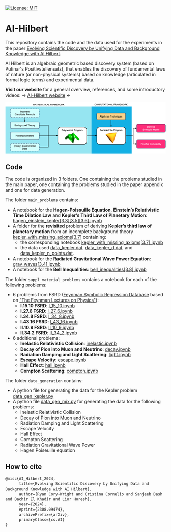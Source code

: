 [![License: MIT](https://img.shields.io/badge/License-MIT-yellow.svg)](https://opensource.org/licenses/MIT)

# AI-Hilbert
This repository contains the code and the data used for the experiments in the paper [Evolving Scientific Discovery by Unifying Data and
Background Knowledge with AI Hilbert](https://arxiv.org/abs/2308.09474).


AI Hilbert is an algebraic geometric based discovery system (based on Putinar's Positivstellensatz), that enables the discovery of fundamental laws of nature (or non-physical systems) based on knowledge (articulated in formal logic terms) and experimental data.

**Visit our website** for a general overview, references, and some introductory videos: &rarr; [AI-Hilbert website](https://ai-hilbert.github.io) &larr;

<p align="center"> <img align="center" src="figures/system_high_level.png" alt="system overview"/> </p> 


## Code

The code is organized in 3 folders. One containing the problems studied in the main paper, one containing the problems studied in the paper appendix and one for data generation.

The folder `main_problems` contains:
* A notebook for the **Hagen-Poissuille Equation**, **Einstein’s Relativistic Time Dilation Law** and **Kepler’s Third Law of Planetary Motion**: [hagen_einstein_kepler[3.3][3.5][3.6].ipynb](main_problems/hagen_einstein_kepler[3.3][3.5][3.6].ipynb)
* A folder for the **revisited** problem of deriving **Kepler’s third law of planetary motion** from an incomplete background theory [kepler_with_missing_axioms[3.7]](main_problems/kepler_with_missing_axioms[3.7]) containing:
  * the corresponding notebook [kepler_with_missing_axioms[3.7].ipynb](main_problems/kepler_with_missing_axioms[3.7]/kepler_with_missing_axioms[3.7].ipynb)
  * the data used [data_kepler.dat](main_problems/kepler_with_missing_axioms[3.7]/data_kepler.dat), [data_kepler_d.dat](main_problems/kepler_with_missing_axioms[3.7]/data_kepler_d.dat), and [data_kepler_n_points.dat](main_problems/kepler_with_missing_axioms[3.7]/data_kepler_n_points.dat).
* A notebook for the **Radiated Gravitational Wave Power Equation**: [grav_waves[3.4].ipynb](main_problems/grav_waves[3.4].ipynb)
* A notebook for the **Bell Inequalities**: [bell_inequalities[3.8].ipynb](main_problems/bell_inequalities[3.8].ipynb)

The folder `suppl_material_problems` contains a notebook for each of the following problems:
* 6 problems from FSRD ([Feynman Symbolic Regression Database](https://space.mit.edu/home/tegmark/aifeynman.html) based on ["The Feynman Lectures on Physics"](https://www.feynmanlectures.caltech.edu)):
  * **I.15.10 FSRD**: [I_15_10.ipynb](suppl_material_problems/I_15_10.ipynb)
  * **I.27.6 FSRD**: [I_27_6.ipynb](suppl_material_problems/I_15_10.ipynb)
  * **I.34.8 FSRD**: [I_34_8.ipynb](suppl_material_problems/I_15_10.ipynb)
  * **I.43.16 FSRD**: [I_43_16.ipynb](suppl_material_problems/I_15_10.ipynb)
  * **II.10.9 FSRD**: [II_10_9.ipynb](suppl_material_problems/I_15_10.ipynb)
  * **II.34.2 FSRD**: [II_34_2.ipynb](suppl_material_problems/I_15_10.ipynb)
* 6 additional problems:
  * **Inelastic Relativistic Collision**: [inelastic.ipynb](suppl_material_problems/inelastic.ipynb)
  * **Decay of Pion into Muon and Neutrino**: [decay.ipynb](suppl_material_problems/decay.ipynb)
  * **Radiation Damping and Light Scattering**: [light.ipynb](suppl_material_problems/light.ipynb)
  * **Escape Velocity**: [escape.ipynb](suppl_material_problems/escape.ipynb)
  * **Hall Effect**: [hall.ipynb](suppl_material_problems/hall.ipynb)
  * **Compton Scattering**: [compton.ipynb](suppl_material_problems/compton.ipynb)

The folder `data_generation` contains:
* A python file for generating the data for the Kepler problem [data_gen_kepler.py](data_generation/data_gen_kepler.py)
* A python file [data_gen_mix.py](data_generation/data_gen_mix.py) for generating the data for the following problems:
  *  Inelastic Relativistic Collision
  *  Decay of Pion into Muon and Neutrino
  *  Radiation Damping and Light Scattering
  *  Escape Velocity
  *  Hall Effect
  *  Compton Scattering
  *  Radiation Gravitational Wave Power
  *  Hagen Poiseuille equation

## How to cite

```
@misc{AI_Hilbert_2024,
      title={Evolving Scientific Discovery by Unifying Data and Background Knowledge with AI Hilbert}, 
      author={Ryan Cory-Wright and Cristina Cornelio and Sanjeeb Dash and Bachir El Khadir and Lior Horesh},
      year={2024},
      eprint={2308.09474},
      archivePrefix={arXiv},
      primaryClass={cs.AI}
}
```
